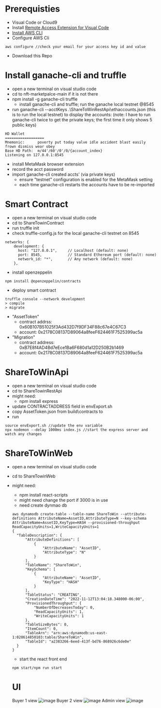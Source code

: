 # Prerequisties
- Visual Code or Cloud9
- Install [Remote Access Extension for Visual Code](https://marketplace.visualstudio.com/items?itemName=ms-vscode-remote.vscode-remote-extensionpack)
- [Install AWS CLI](https://docs.aws.amazon.com/cli/latest/userguide/installing.html)
- Configure AWS Cli
```
aws configure //check your email for your access key id and value
```
- Download this Repo

# Install ganache-cli and truffle
- open a new terminal on visual studio code
- cd to nft-marketpalce-main if it is not there
- npm install -g ganache-cli truffle
  - install ganache-cli and truffle; run the ganache local testnet @8545 
- run ganache-cli --acctKeys .\ShareToWinRestApi\ethaccounts.json (this is to run the local testnet) to display the accounts: (note: I have to run ganache-cli twice to get the private keys; the first time it only shows 5 public keys)
```
HD Wallet
==================
Mnemonic:      poverty put today valve idle accident blast easily frown dismiss wear obey
Base HD Path:  m/44'/60'/0'/0/{account_index}
Listening on 127.0.0.1:8545
```
- install MetaMask browser extension
- record the acct password
- import ganache-cli created accts' (via private keys)
  - ensure "testnet" configuration is enabled for the MetaMask setting
  - each time ganache-cli restarts the accounts have to be re-imported 

# Smart Contract
- open a new terminal on visual studio code 
- cd to ShareTowinContract
- run truffle init
- check truffle-config.js for the local ganache-cli testnet on 8545
```
networks: {
    development: {
      host: "127.0.0.1",     // Localhost (default: none)
      port: 8545,            // Standard Ethereum port (default: none)
      network_id: "*",       // Any network (default: none)
    },
```
- install openzeppelin
```
npm install @openzeppelin/contracts
```
- deploy smart contract
```
truffle console --network development
> compile
> migrate
```
- "AssetToken" 
  - contract addrss: 0x60B107B51025f3Ad432D7f9DF34F88c67e4C67C3 
  - account: 0x2178C08137D89064a8feeF624461F7525399ac5a
- "Migration"
  - contract address: 0xB7E8f4AD4Bd7eEce1Ba6F680d1a12D250B2b1469
  - account: 0x2178C08137D89064a8feeF624461F7525399ac5a  
# ShareToWinApi
- open a new terminal on visual studio code 
- cd to ShareTowinRestApi
- might need:
  - npm install express
- update CONTRACTADDRESS field in envExport.sh 
- copy AssetToken.json from build\contracts to 
- run 
```
source envExport.sh //update the env variable
npx nodemon --delay 1000ms index.js //start the express server and watch any changes
```

# ShareToWinWeb
- open a new terminal on visual studio code 
- cd to ShareTowinWeb
- might need:
  - npm install react-scripts
  - might need change the port if 3000 is in use
  - need create dynmao db
  ```
  aws dynamodb create-table --table-name ShareToWin --attribute-definitions AttributeName=AssetID,AttributeType=N --key-schema AttributeName=AssetID,KeyType=HASH --provisioned-throughput ReadCapacityUnits=1,WriteCapacityUnits=1
  {
    "TableDescription": {
        "AttributeDefinitions": [
            {
                "AttributeName": "AssetID",
                "AttributeType": "N"
            }
        ],
        "TableName": "ShareToWin",
        "KeySchema": [
            {
                "AttributeName": "AssetID",
                "KeyType": "HASH"
            }
        ],
        "TableStatus": "CREATING",
        "CreationDateTime": "2022-11-12T13:04:18.348000-06:00",
        "ProvisionedThroughput": {
            "NumberOfDecreasesToday": 0,
            "ReadCapacityUnits": 1,
            "WriteCapacityUnits": 1
        },
        "TableSizeBytes": 0,
        "ItemCount": 0,
        "TableArn": "arn:aws:dynamodb:us-east-1:020614850103:table/ShareToWin",
        "TableId": "a2383266-6eed-413f-bd76-868926c6de0e"
    }
  }
  ```
  - start the react front end
  ```
  npm start/npm run start
  ```
  
  # UI
  Buyer 1 view
  ![image](https://user-images.githubusercontent.com/73182196/201503856-030faec4-3917-4d08-bf3c-64c3cb518d81.png)
  Buyer 2 view
  ![image](https://user-images.githubusercontent.com/73182196/201503886-6b6f2ff3-b7b5-4ae0-bb6a-79464819e5da.png)
  Admin view
  ![image](https://user-images.githubusercontent.com/73182196/201503772-386acdbe-e303-4d87-937b-ab41e55e40d1.png)



